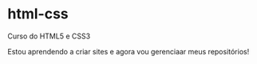 # html-css
 Curso do HTML5 e CSS3

Estou aprendendo a criar sites e agora vou gerenciaar meus repositórios!